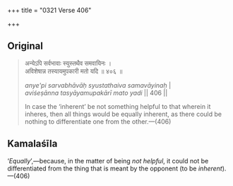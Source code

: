 +++
title = "0321 Verse 406"

+++
## Original 
>
> अन्येऽपि सर्वभावाः स्युस्तथैव समवायिनः ।  
> अविशेषान्न तस्यायमुपकारी मतो यदि ॥ ४०६ ॥ 
>
> *anye'pi sarvabhāvāḥ syustathaiva samavāyinaḥ* \|  
> *aviśeṣānna tasyāyamupakārī mato yadi* \|\| 406 \|\| 
>
> In case the ‘inherent’ be not something helpful to that wherein it inheres, then all things would be equally inherent, as there could be nothing to differentiate one from the other.—(406)



## Kamalaśīla

‘*Equally*’,—because, in the matter of being *not helpful*, it could not be differentiated from the thing that is meant by the opponent (to be *inherent*).—(406)


